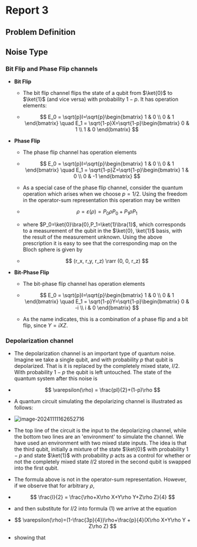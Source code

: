 # Report 3

## Problem Definition



## Noise Type

### Bit Flip and Phase Flip channels

- **Bit Flip**

  - The bit flip channel flips the state of a qubit from $\ket{0}$ to $\ket{1}$ (and vice versa) with probability $1-p$. It has operation elements:

  - $$
    E_0 = \sqrt{p}I=\sqrt{p}\begin{bmatrix}
    1 & 0 \\
    0 & 1
    \end{bmatrix} \quad 
    E_1 = \sqrt{1-p}X=\sqrt{1-p}\begin{bmatrix}
    0 & 1 \\
    1 & 0
    \end{bmatrix}
    $$

- **Phase Flip**

  - The phase flip channel has operation elements

  - $$
    E_0 = \sqrt{p}I=\sqrt{p}\begin{bmatrix}
    1 & 0 \\
    0 & 1
    \end{bmatrix} \quad 
    E_1 = \sqrt{1-p}Z=\sqrt{1-p}\begin{bmatrix}
    1 & 0 \\
    0 & -1
    \end{bmatrix}
    $$

  - As a special case of the phase flip channel, consider the quantum operation which arises when we choose $p=1/2$. Using the freedom in the operator-sum representation this operation may be written 

  - $$
    \rho = \varepsilon(\rho) = P_0\rho P_0 + P_1\rho P_1
    $$

  - where $P_0=\ket{0}\bra{0},P_1=\ket{1}\bra{1}$, which corresponds to a measurement of the qubit in the $\ket{0}, \ket{1}$ basis, with the result of the measurement unknown. Using the above prescription it is easy to see that the corresponding map on the Bloch sphere is given by 

  - $$
    (r_x, r_y, r_z) \rarr (0, 0, r_z)
    $$

- **Bit-Phase Flip**

  - The bit-phase flip channel has operation elements

  - $$
    E_0 = \sqrt{p}I=\sqrt{p}\begin{bmatrix}
    1 & 0 \\
    0 & 1
    \end{bmatrix} \quad 
    E_1 = \sqrt{1-p}Y=\sqrt{1-p}\begin{bmatrix}
    0 & -i \\
    i & 0
    \end{bmatrix}
    $$

  - As the name indicates, this is a combination of a phase flip and a bit flip, since $Y=iXZ$.

### Depolarization channel

- The depolarization channel is an important type of quantum noise. Imagine we take a single qubit, and with probability $p$ that qubit is depolarized. That is it is replaced by the completely mixed state, $I/2$. With probability $1-p$ the qubit is left untouched. The state of the quantum system after this noise is

- $$
  \varepsilon(\rho) = \frac{pI}{2}+(1-p)\rho
  $$

- A quantum circuit simulating the depolarizing channel is illustrated as follows:

- ![image-20241111162652716](/home/arthur/.config/Typora/typora-user-images/image-20241111162652716.png)

- The top line of the circuit is the input to the depolarizing channel, while the bottom two lines are an 'environment'  to simulate the channel. We have used an environment with two mixed state inputs. The idea is that the third qubit, initially a mixture of the state $\ket{0}$ with probability $1-p$ and state $\ket{1}$ with probability $p$ acts as a control for whether or not the completely mixed state $I/2$ stored in the second qubit is swapped into the first qubit.

- The formula above is not in the operator-sum representation. However, if we observe that for arbitrary $\rho$,

- $$
  \frac{I}{2} = \frac{\rho+X\rho X+Y\rho Y+Z\rho Z}{4}
  $$

- and then substitute for $I/2$ into formula (1) we arrive at the equation

- $$
  \varepsilon(\rho)=(1-\frac{3p}{4})\rho+\frac{p}{4}(X\rho X+Y\rho Y + Z\rho Z)
  $$

- showing that  


